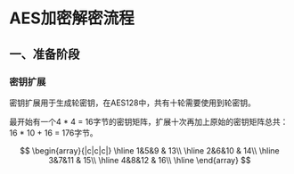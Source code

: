 # AES加密解密流程

## 一、准备阶段
### 密钥扩展
密钥扩展用于生成轮密钥，在AES128中，共有十轮需要使用到轮密钥。

最开始有一个4 * 4 = 16字节的密钥矩阵，扩展十次再加上原始的密钥矩阵总共：16 * 10 + 16 = 176字节。

$$
\begin{array}{|c|c|c|}
	\hline 1&5&9 & 13\\
	\hline 2&6&10 & 14\\
	\hline 3&7&11 & 15\\
	\hline 4&8&12 & 16\\
	\hline
\end{array}
$$
